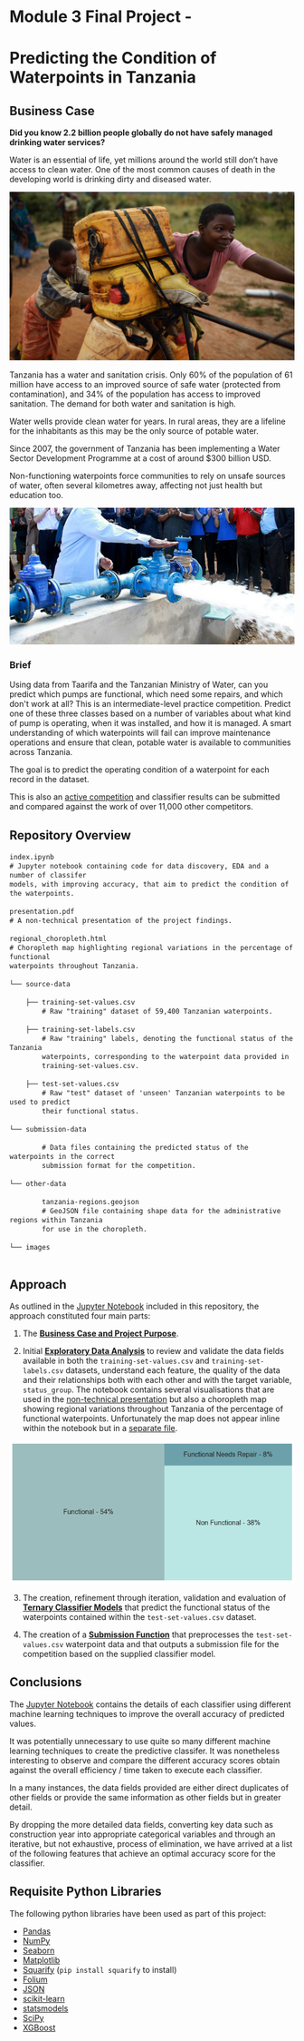 # Module 3 Final Project - 
# Predicting the Condition of Waterpoints in Tanzania

## Business Case

**Did you know 2.2 billion people globally do not have safely managed drinking water services?**

Water is an essential of life, yet millions around the world still don’t have access to clean water. 
One of the most common causes of death in the developing world is drinking dirty and diseased water.

![Collecting Water Supplies in Tanzania](images/collecting-water-in-tanzania.jpeg)

Tanzania has a water and sanitation crisis. Only 60% of the population of 61 million have access to
an improved source of safe water (protected from contamination), and 34% of the population has access to improved sanitation. 
The demand for both water and sanitation is high.

Water wells provide clean water for years. In rural areas, they are a lifeline for the inhabitants as
this may be the only source of potable water.

Since 2007, the government of Tanzania has been implementing a Water Sector Development Programme at a cost of around $300 billion USD.

Non-functioning waterpoints force communities to rely on unsafe sources of water, often several kilometres away, affecting not just health but education too.

![Improving Waterpoints in Tanzania](images/improved-waterpoint-in-tanzania.jpeg)

### Brief

Using data from Taarifa and the Tanzanian Ministry of Water, can you predict which pumps are functional, 
which need some repairs, and which don't work at all? This is an intermediate-level practice competition. 
Predict one of these three classes based on a number of variables about what kind of pump is operating, 
when it was installed, and how it is managed. A smart understanding of which waterpoints will fail can improve 
maintenance operations and ensure that clean, potable water is available to communities across Tanzania.

The goal is to predict the operating condition of a waterpoint for each record in the dataset.

This is also an [active competition](https://www.drivendata.org/competitions/7/pump-it-up-data-mining-the-water-table/page/23/) and classifier results can be submitted and compared against the work of over 11,000 other competitors.

## Repository Overview
```
index.ipynb             
# Jupyter notebook containing code for data discovery, EDA and a number of classifer 
models, with improving accuracy, that aim to predict the condition of the waterpoints.

presentation.pdf        
# A non-technical presentation of the project findings.

regional_choropleth.html
# Choropleth map highlighting regional variations in the percentage of functional
waterpoints throughout Tanzania.

└── source-data 

    ├── training-set-values.csv                 
        # Raw "training" dataset of 59,400 Tanzanian waterpoints.

    ├── training-set-labels.csv
        # Raw "training" labels, denoting the functional status of the Tanzania 
        waterpoints, corresponding to the waterpoint data provided in
        training-set-values.csv.   

    ├── test-set-values.csv                 
        # Raw "test" dataset of 'unseen' Tanzanian waterpoints to be used to predict
        their functional status.   

└── submission-data 
          
        # Data files containing the predicted status of the waterpoints in the correct
        submission format for the competition.

└── other-data

        tanzania-regions.geojson
        # GeoJSON file containing shape data for the administrative regions within Tanzania
        for use in the choropleth.

└── images


```

## Approach

As outlined in the [Jupyter Notebook](index.ipynb) included in this repository, the approach constituted four main parts:

1. The **[Business Case and Project Purpose](index.pynb#business-case)**.

2. Initial **[Exploratory Data Analysis](index.pynb#eda)** to review and validate the data fields available in both the `training-set-values.csv` and `training-set-labels.csv` datasets, understand each feature, the quality of the data and their relationships both with each other and with the target variable, `status_group`.  The notebook contains several visualisations that are used in the [non-technical presentation](presentation.pdf) but also a choropleth map showing regional variations throughout Tanzania of the percentage of functional waterpoints.  Unfortunately the map does not appear inline within the notebook but in a [separate file](regional_choropleth.html).

![Percentage Distribution of Waterpoints by Functional Status](images/percentage-distribution-of-waterpoints-by-functional-status.png)

3. The creation, refinement through iteration, validation and evaluation of **[Ternary Classifier Models](index.pynb#modelling)** that predict the functional status of the waterpoints contained within the `test-set-values.csv` dataset.

4. The creation of a **[Submission Function](index.pynb#competition-submission-file)** that preprocesses the `test-set-values.csv` waterpoint data and that outputs a submission file for the competition based on the supplied classifier model. 


## Conclusions

The [Jupyter Notebook](index.ipynb#modelling) contains the details of each classifier using different machine learning techniques to improve the overall accuracy of predicted values.

It was potentially unnecessary to use quite so many different machine learning techniques to create the predictive classifer. It was nonetheless interesting to observe and compare the different accuracy scores obtain against the overall efficiency / time taken to execute each classifier.

In a many instances, the data fields provided are either direct duplicates of other fields or provide the same information as other fields but in greater detail.

By dropping the more detailed data fields, converting key data such as construction year into appropriate categorical variables and through an iterative, but not exhaustive, process of elimination, we have arrived at a list of the following features that achieve an optimal accuracy score for the classifier.


## Requisite Python Libraries

The following python libraries have been used as part of this project:

* [Pandas](https://pandas.pydata.org/)
* [NumPy](https://numpy.org/)
* [Seaborn](https://seaborn.pydata.org/)
* [Matplotlib](https://matplotlib.org/)
* [Squarify](https://github.com/laserson/squarify) (`pip install squarify` to install)
* [Folium](https://python-visualization.github.io/folium/)
* [JSON](https://docs.python.org/3/library/json.html)
* [scikit-learn](https://scikit-learn.org/)
* [statsmodels](https://www.statsmodels.org/stable/index.html)
* [SciPy](https://www.scipy.org/)
* [XGBoost](https://xgboost.readthedocs.io/en/latest/)